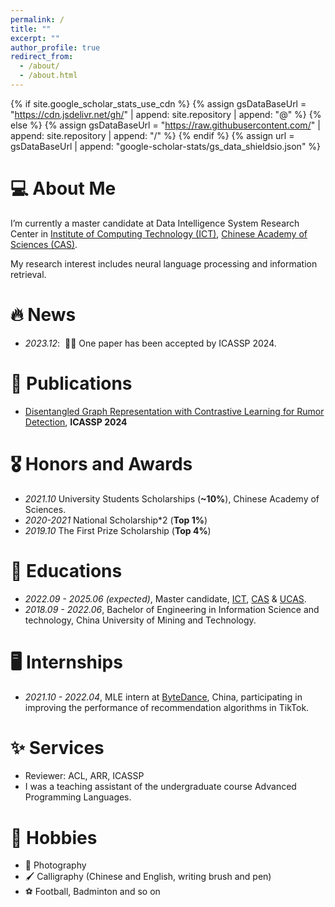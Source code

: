 ```yaml
---
permalink: /
title: ""
excerpt: ""
author_profile: true
redirect_from: 
  - /about/
  - /about.html
---
```


{% if site.google_scholar_stats_use_cdn %}
{% assign gsDataBaseUrl = "https://cdn.jsdelivr.net/gh/" | append: site.repository | append: "@" %}
{% else %}
{% assign gsDataBaseUrl = "https://raw.githubusercontent.com/" | append: site.repository | append: "/" %}
{% endif %}
{% assign url = gsDataBaseUrl | append: "google-scholar-stats/gs_data_shieldsio.json" %}


<span class='anchor' id='about-me'></span>
# 💻 About Me

I’m currently a master candidate at Data Intelligence System Research Center in [Institute of Computing Technology (ICT)](http://www.ict.ac.cn/), [Chinese Academy of Sciences (CAS)](http://www.cas.ac.cn/).

My research interest includes neural language processing and information retrieval. 

<!-- 🔮I have published more than 100 papers at the top international AI conferences with total <a href='https://scholar.google.com/citations?user=DhtAFkwAAAAJ'>google scholar citations <strong><span id='total_cit'>260000+</span></strong></a> (You can also use google scholar badge <a href='https://scholar.google.com/citations?user=DhtAFkwAAAAJ'><img src="https://img.shields.io/endpoint?url={{ url | url_encode }}&logo=Google%20Scholar&labelColor=f6f6f6&color=9cf&style=flat&label=citations"></a>). -->



# 🔥 News
- *2023.12*: &nbsp;🎉🎉 One paper has been accepted by ICASSP 2024.

# 📝 Publications 
<!--
<div class='paper-box'><div class='paper-box-image'><div><div class="badge">CVPR 2016</div><img src='images/500x300.png' alt="sym" width="100%"></div></div>
<div class='paper-box-text' markdown="1">

[Deep Residual Learning for Image Recognition](https://openaccess.thecvf.com/content_cvpr_2016/papers/He_Deep_Residual_Learning_CVPR_2016_paper.pdf)

**Kaiming He**, Xiangyu Zhang, Shaoqing Ren, Jian Sun

[**Project**](https://scholar.google.com/citations?view_op=view_citation&hl=zh-CN&user=DhtAFkwAAAAJ&citation_for_view=DhtAFkwAAAAJ:ALROH1vI_8AC) <strong><span class='show_paper_citations' data='DhtAFkwAAAAJ:ALROH1vI_8AC'></span></strong>
- Lorem ipsum dolor sit amet, consectetur adipiscing elit. Vivamus ornare aliquet ipsum, ac tempus justo dapibus sit amet. 
</div>
</div>
 -->
 
- [Disentangled Graph Representation with Contrastive Learning for Rumor Detection](https://ieeexplore.ieee.org/abstract/document/10446729), **ICASSP 2024**

# 🎖 Honors and Awards
- *2021.10* University Students Scholarships (**~10%**), Chinese Academy of Sciences.
- *2020-2021* National Scholarship*2 (**Top 1%**)
- *2019.10* The First Prize Scholarship (**Top 4%**)

  
# 📖 Educations
- *2022.09 - 2025.06 (expected)*,  Master candidate, [ICT](http://www.ict.ac.cn/), [CAS](http://www.cas.ac.cn/) & [UCAS](https://www.ucas.ac.cn/).
- *2018.09 - 2022.06*, Bachelor of Engineering in Information Science and technology, China University of Mining and Technology.



# 🖥️ Internships
- *2021.10 - 2022.04*, MLE intern at [ByteDance](https://www.bytedance.com/zh/), China, participating in improving the performance of recommendation algorithms in TikTok.


# ✨ Services
- Reviewer: ACL, ARR, ICASSP
- I was a teaching assistant of the undergraduate course Advanced Programming Languages.

# 🎨 Hobbies
- 📸 Photography
- 🖌️ Calligraphy (Chinese and English, writing brush and pen)
- ⚽ Football, Badminton and so on

